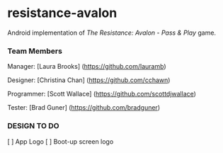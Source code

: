 # resistance-avalon
Android implementation of <em>The Resistance: Avalon - Pass &amp; Play</em> game.

### Team Members

Manager: [Laura Brooks] (https://github.com/lauramb)

Designer: [Christina Chan] (https://github.com/cchawn)

Programmer: [Scott Wallace] (https://github.com/scottdjwallace)

Tester: [Brad Guner] (https://github.com/bradguner)

### DESIGN TO DO

[ ] App Logo
[ ] Boot-up screen logo
